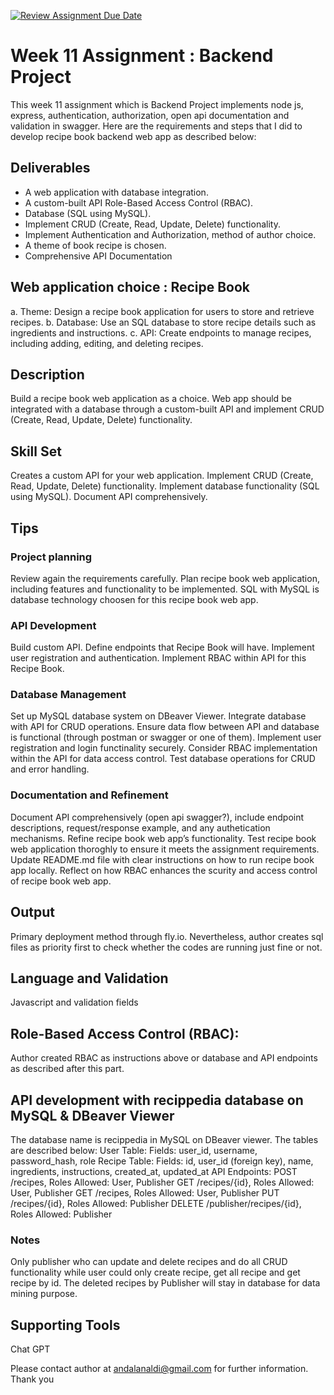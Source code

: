 [![Review Assignment Due Date](https://classroom.github.com/assets/deadline-readme-button-24ddc0f5d75046c5622901739e7c5dd533143b0c8e959d652212380cedb1ea36.svg)](https://classroom.github.com/a/XqBuIcOG)

# Week 11 Assignment : Backend Project 

This week 11 assignment which is Backend Project implements node js, express, authentication, authorization, open api documentation and validation in swagger. Here are the requirements and steps that I did to develop recipe book backend web app as described below:

## Deliverables
-	A web application with database integration. 
-	A custom-built API Role-Based Access Control (RBAC). 
-	Database (SQL using MySQL).
-	Implement CRUD (Create, Read, Update, Delete) functionality. 
-	Implement Authentication and Authorization, method of author choice. 
-	A theme of book recipe is chosen. 
-	Comprehensive API Documentation

## Web application choice : Recipe Book
a.	Theme: Design a recipe book application for users to store and retrieve recipes.
b.	Database: Use an SQL database to store recipe details such as ingredients and instructions.
c.	API: Create endpoints to manage recipes, including adding, editing, and deleting recipes.

## Description
Build a recipe book web application as a choice. Web app should be integrated with a database through a custom-built API and implement CRUD (Create, Read, Update, Delete) functionality. 

## Skill Set
Creates a custom API for your web application. Implement CRUD (Create, Read, Update, Delete) functionality. Implement database functionality (SQL using MySQL). Document API comprehensively.
## Tips
### Project planning
Review again the requirements carefully. Plan recipe book web application, including features and functionality to be implemented. SQL with MySQL is database technology choosen for this recipe book web app. 
### API Development
Build custom API. Define endpoints that Recipe Book will have. Implement user registration and authentication. Implement RBAC within API for this Recipe Book.
### Database Management
Set up MySQL database system on DBeaver Viewer. Integrate database with API for CRUD operations. Ensure data flow between API and database is functional (through postman or swagger or one of them). Implement user registration and login functinality securely. Consider RBAC implementation within the API for data access control. Test database operations for CRUD and error handling.
### Documentation and Refinement
Document API comprehensively (open api swagger?), include endpoint descriptions, request/response example, and any authetication mechanisms. Refine recipe book web app’s functionality. Test recipe book web application thoroghly to ensure it meets the assignment requirements. Update README.md file with clear instructions on how to run recipe book app locally. Reflect on how RBAC enhances the scurity and access control of recipe book web app. 
## Output
Primary deployment method through fly.io. Nevertheless, author creates sql files as priority first to check whether the codes are running just fine or not.
## Language and Validation
Javascript and validation fields
## Role-Based Access Control (RBAC):
Author created RBAC as instructions above or database and API endpoints as described after this part. 
## API development with recippedia database on MySQL & DBeaver Viewer
The database name is recippedia in MySQL on DBeaver viewer. The tables are described below:
User Table:
Fields: user_id, username, password_hash, role
Recipe Table:
Fields: id, user_id (foreign key), name, ingredients, instructions, created_at, updated_at
API Endpoints:
POST /recipes, Roles Allowed: User, Publisher
GET /recipes/{id}, Roles Allowed: User, Publisher
GET /recipes, Roles Allowed: User, Publisher
PUT /recipes/{id}, Roles Allowed: Publisher
DELETE /publisher/recipes/{id}, Roles Allowed: Publisher
### Notes 
Only publisher who can update and delete recipes and do all CRUD functionality while user could only create recipe, get all recipe and get recipe by id. The deleted recipes by Publisher will stay in database for data mining purpose.
## Supporting Tools 
Chat GPT



Please contact author at andalanaldi@gmail.com for further information. Thank you